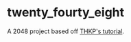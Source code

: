 # twenty_fourty_eight

A 2048 project based off [THKP's tutorial](https://www.youtube.com/watch?v=QEqLobOif3Y).
